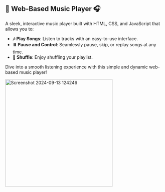 ## 🎵 Web-Based Music Player 🎧
A sleek, interactive music player built with HTML, CSS, and JavaScript that allows you to:

- **🎶 Play Songs**: Listen to tracks with an easy-to-use interface.
- **⏸️ Pause and Control**: Seamlessly pause, skip, or replay songs at any time.
- **🔁 Shuffle**: Enjoy shuffling your playlist.

Dive into a smooth listening experience with this simple and dynamic web-based music player!

<img width="342" alt="Screenshot 2024-09-13 124246" src="https://github.com/user-attachments/assets/10728e52-bbc4-4ef8-b1c0-833757a0cb84">

